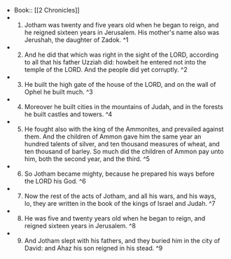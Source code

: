 - Book:: [[2 Chronicles]]
- 1. Jotham was twenty and five years old when he began to reign, and he reigned sixteen years in Jerusalem. His mother's name also was Jerushah, the daughter of Zadok. ^1
- 2. And he did that which was right in the sight of the LORD, according to all that his father Uzziah did: howbeit he entered not into the temple of the LORD. And the people did yet corruptly. ^2
- 3. He built the high gate of the house of the LORD, and on the wall of Ophel he built much. ^3
- 4. Moreover he built cities in the mountains of Judah, and in the forests he built castles and towers. ^4
- 5. He fought also with the king of the Ammonites, and prevailed against them. And the children of Ammon gave him the same year an hundred talents of silver, and ten thousand measures of wheat, and ten thousand of barley. So much did the children of Ammon pay unto him, both the second year, and the third. ^5
- 6. So Jotham became mighty, because he prepared his ways before the LORD his God. ^6
- 7. Now the rest of the acts of Jotham, and all his wars, and his ways, lo, they are written in the book of the kings of Israel and Judah. ^7
- 8. He was five and twenty years old when he began to reign, and reigned sixteen years in Jerusalem. ^8
- 9. And Jotham slept with his fathers, and they buried him in the city of David: and Ahaz his son reigned in his stead. ^9

